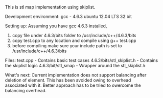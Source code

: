 This is stl map implementation using skiplist.

Development environment:
  gcc - 4.6.3
  ubuntu 12.04 LTS 32 bit

Setting up:
  Assuming you have gcc 4.6.3 installed, 
  1. copy file under 4.6.3/bits folder to /usr/include/c++/4.6.3/bits
  2. copy test.cpp to any location and compile using g++ test.cpp
  3. before compiling make sure your include path is set to /usr/include/c++/4.6.3/bits
  
Files:
  test.cpp - Contains basic test cases
  4.6.3/bits/stl_skiplist.h - Contains the skiplist logic
  4.6.3/bit/stl_smap  - Wrapper around the stl_skiplist.h

What's next:
  Current implementation does not support balancing after deletion of element. This has been avoided owing to overhead     
  associated with it. Better approach has to be tried to owercome the balancing overhead.

